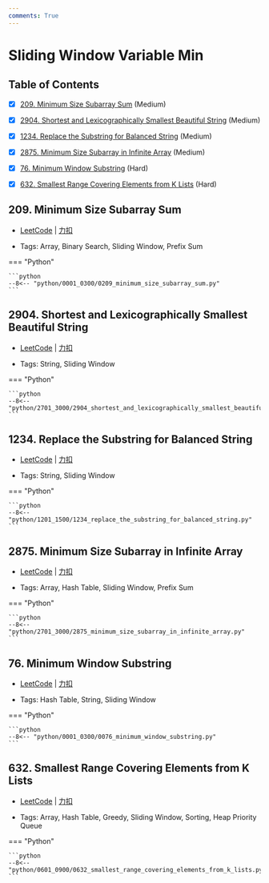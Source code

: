```yaml
---
comments: True
---
```


# Sliding Window Variable Min

## Table of Contents

- [x] [209. Minimum Size Subarray Sum](#209-minimum-size-subarray-sum) (Medium)
- [x] [2904. Shortest and Lexicographically Smallest Beautiful String](#2904-shortest-and-lexicographically-smallest-beautiful-string) (Medium)
- [x] [1234. Replace the Substring for Balanced String](#1234-replace-the-substring-for-balanced-string) (Medium)
- [x] [2875. Minimum Size Subarray in Infinite Array](#2875-minimum-size-subarray-in-infinite-array) (Medium)
- [x] [76. Minimum Window Substring](#76-minimum-window-substring) (Hard)
- [x] [632. Smallest Range Covering Elements from K Lists](#632-smallest-range-covering-elements-from-k-lists) (Hard)


## 209. Minimum Size Subarray Sum

-    [LeetCode](https://leetcode.com/problems/minimum-size-subarray-sum/) | [力扣](https://leetcode.cn/problems/minimum-size-subarray-sum/)

-   Tags: Array, Binary Search, Sliding Window, Prefix Sum

=== "Python"

    ```python
    --8<-- "python/0001_0300/0209_minimum_size_subarray_sum.py"
    ```



## 2904. Shortest and Lexicographically Smallest Beautiful String

-    [LeetCode](https://leetcode.com/problems/shortest-and-lexicographically-smallest-beautiful-string/) | [力扣](https://leetcode.cn/problems/shortest-and-lexicographically-smallest-beautiful-string/)

-   Tags: String, Sliding Window

=== "Python"

    ```python
    --8<-- "python/2701_3000/2904_shortest_and_lexicographically_smallest_beautiful_string.py"
    ```



## 1234. Replace the Substring for Balanced String

-    [LeetCode](https://leetcode.com/problems/replace-the-substring-for-balanced-string/) | [力扣](https://leetcode.cn/problems/replace-the-substring-for-balanced-string/)

-   Tags: String, Sliding Window

=== "Python"

    ```python
    --8<-- "python/1201_1500/1234_replace_the_substring_for_balanced_string.py"
    ```



## 2875. Minimum Size Subarray in Infinite Array

-    [LeetCode](https://leetcode.com/problems/minimum-size-subarray-in-infinite-array/) | [力扣](https://leetcode.cn/problems/minimum-size-subarray-in-infinite-array/)

-   Tags: Array, Hash Table, Sliding Window, Prefix Sum

=== "Python"

    ```python
    --8<-- "python/2701_3000/2875_minimum_size_subarray_in_infinite_array.py"
    ```



## 76. Minimum Window Substring

-    [LeetCode](https://leetcode.com/problems/minimum-window-substring/) | [力扣](https://leetcode.cn/problems/minimum-window-substring/)

-   Tags: Hash Table, String, Sliding Window

=== "Python"

    ```python
    --8<-- "python/0001_0300/0076_minimum_window_substring.py"
    ```



## 632. Smallest Range Covering Elements from K Lists

-    [LeetCode](https://leetcode.com/problems/smallest-range-covering-elements-from-k-lists/) | [力扣](https://leetcode.cn/problems/smallest-range-covering-elements-from-k-lists/)

-   Tags: Array, Hash Table, Greedy, Sliding Window, Sorting, Heap Priority Queue

=== "Python"

    ```python
    --8<-- "python/0601_0900/0632_smallest_range_covering_elements_from_k_lists.py"
    ```
